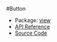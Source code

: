 #Button

* Package: [view](http://rikulo.org/api/_/rikulo_view.html)
* [API Reference](http://rikulo.org/api/_/rikulo_view/Button.html)
* [Source Code](https://github.com/rikulo/rikulo/blob/master/client/view/src/Button.dart)
